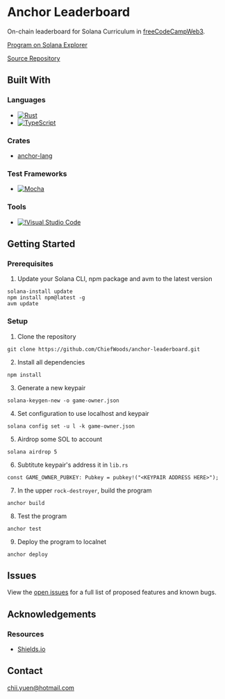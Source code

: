 # Anchor Leaderboard

On-chain leaderboard for Solana Curriculum in [freeCodeCampWeb3](https://web3.freecodecamp.org/).

[Program on Solana Explorer](https://explorer.solana.com/address/CqmE9A5DYWUdys2Zi3bPEUCL2rYs8tjHdxzZkWy8WzGN?cluster=devnet)

[Source Repository](https://github.com/ChiefWoods/anchor-leaderboard)

## Built With

### Languages

- [![Rust](https://img.shields.io/badge/Rust-f75008?style=for-the-badge&logo=rust)](https://www.rust-lang.org/)
- [![TypeScript](https://img.shields.io/badge/TypeScript-ffffff?style=for-the-badge&logo=typescript)](https://www.typescriptlang.org/)

### Crates

- [anchor-lang](https://docs.rs/anchor-lang/0.30.1/anchor_lang/index.html)

### Test Frameworks

- [![Mocha](https://img.shields.io/badge/Mocha-ffffff?style=for-the-badge&logo=mocha)](https://mochajs.org/)

### Tools

- [![!Visual Studio Code](https://img.shields.io/badge/Visual%20Studio%20Code-2c2c32?style=for-the-badge&logo=visual-studio-code&logoColor=007ACC)](https://code.visualstudio.com/)

## Getting Started

### Prerequisites

1. Update your Solana CLI, npm package and avm to the latest version

```
solana-install update
npm install npm@latest -g
avm update
```

### Setup

1. Clone the repository

```
git clone https://github.com/ChiefWoods/anchor-leaderboard.git
```

2. Install all dependencies

```
npm install
```

3. Generate a new keypair

```
solana-keygen-new -o game-owner.json
```

4. Set configuration to use localhost and keypair

```
solana config set -u l -k game-owner.json
```

5. Airdrop some SOL to account

```
solana airdrop 5
```

6. Subtitute keypair's address it in `lib.rs`

```
const GAME_OWNER_PUBKEY: Pubkey = pubkey!("<KEYPAIR ADDRESS HERE>");
```

7. In the upper `rock-destroyer`, build the program

```
anchor build
```

8. Test the program

```
anchor test
```

9. Deploy the program to localnet

```
anchor deploy
```

## Issues

View the [open issues](https://github.com/ChiefWoods/anchor-leaderboard/issues) for a full list of proposed features and known bugs.

## Acknowledgements

### Resources

- [Shields.io](https://shields.io/)

## Contact

[chii.yuen@hotmail.com](mailto:chii.yuen@hotmail.com)